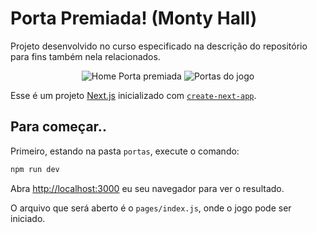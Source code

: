 # Porta Premiada! (Monty Hall)

Projeto desenvolvido no curso especificado na descrição do repositório para fins também nela relacionados.

<p align="center">
  <img src="https://ik.imagekit.io/anamaisa/imagem_2022-03-20_004641_KhrcNAKgL.png?ik-sdk-version=javascript-1.4.3&updatedAt=1647748034596" alt="Home Porta premiada"/>
  <img src="https://ik.imagekit.io/anamaisa/imagem_2022-03-20_004711_FMkyZg6A9.png?ik-sdk-version=javascript-1.4.3&updatedAt=1647748034467" alt="Portas do jogo"/>
</p>

Esse é um projeto [Next.js](https://nextjs.org/) inicializado com [`create-next-app`](https://github.com/vercel/next.js/tree/canary/packages/create-next-app).

## Para começar..

Primeiro, estando na pasta `portas`, execute o comando:

```bash
npm run dev
```

Abra [http://localhost:3000](http://localhost:3000) eu seu navegador para ver o resultado.

O arquivo que será aberto é o `pages/index.js`, onde o jogo pode ser iniciado.
